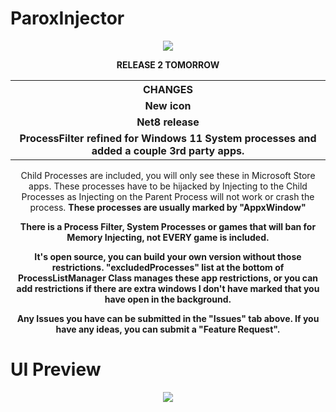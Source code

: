 # ParoxInjector
<div align="center">
  <img src="https://cdn.discordapp.com/attachments/883362583132909678/1374937407811751936/ParoxIcon.png?ex=682fddbf&is=682e8c3f&hm=e3cb3badc1c771cf2052c353cba3d2b0a94b72e6094833ff24a906cb589e1a3e&">
</div>

<p align="center"><b>RELEASE 2 TOMORROW</b></p>
<table align="center">
  <tr>
    <th>CHANGES</th>
  </tr>
  <tr>
    <td align="center"><b>New icon</b></td>
  </tr>
  <tr>
    <td align="center"><b>Net8 release</b></td>
  </tr>
  <tr>
   <td align="center"><b>ProcessFilter refined for Windows 11 System processes and added a couple 3rd party apps.</b></td>
  </tr>
</table>

<p align="center">Child Processes are included, you will only see these in Microsoft Store apps. These processes have to be hijacked by Injecting to the Child Processes as Injecting on the Parent Process will not work or crash the process. <b>These processes are usually marked by "AppxWindow"</b></p>

<p align="center"><b>There is a Process Filter, System Processes or games that will ban for Memory Injecting, not EVERY game is included.</b></p>

<p align="center"><b>It's open source, you can build your own version without those restrictions. "excludedProcesses" list at the bottom of ProcessListManager Class manages these app restrictions, or you can add restrictions if there are extra windows I don't have marked that you have open in the background.</b></p>

<p align="center"><b>Any Issues you have can be submitted in the "Issues" tab above. If you have any ideas, you can submit a "Feature Request".</b></p>

# UI Preview
<div align="center">
  <img src="https://github.com/user-attachments/assets/4ff3e441-6e02-4fb2-8b28-c11c098732d7">
</div>
